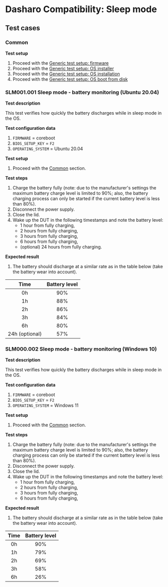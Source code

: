 # Dasharo Compatibility: Sleep mode

## Test cases

### Common

**Test setup**

1. Proceed with the
   [Generic test setup: firmware](../generic-test-setup/#firmware)
1. Proceed with the
   [Generic test setup: OS installer](../generic-test-setup/#os-installer)
1. Proceed with the
   [Generic test setup: OS installation](../generic-test-setup/#os-installation)
1. Proceed with the
   [Generic test setup: OS boot from disk](../generic-test-setup/#os-boot-from-disk)

### SLM001.001 Sleep mode - battery monitoring (Ubuntu 20.04)

**Test description**

This test verifies how quickly the battery discharges while in sleep mode in
the OS.

**Test configuration data**

1. `FIRMWARE` = coreboot
1. `BIOS_SETUP_KEY` = `F2`
1. `OPERATING_SYSTEM` = Ubuntu 20.04

**Test setup**

1. Proceed with the [Common](#common) section.

**Test steps**

1. Charge the battery fully (note: due to the manufacturer's settings the
    maximum battery charge level is limited to 90%; also, the battery charging
    process can only be started if the current battery level is less than 80%).
1. Disconnect the power supply.
1. Close the lid.
1. Wake up the DUT in the following timestamps and note the battery level:
    * 1 hour from fully charging,
    * 2 hours from fully charging,
    * 3 hours from fully charging,
    * 6 hours from fully charging,
    * (optional) 24 hours from fully charging.

**Expected result**

1. The battery should discharge at a similar rate as in the table below (take
   the battery wear into account).

| Time           | Battery level    |
| :------------: |:----------------:|
| 0h             | 90%              |
| 1h             | 88%              |
| 2h             | 86%              |
| 3h             | 84%              |
| 6h             | 80%              |
| 24h (optional) | 57%              |

### SLM000.002 Sleep mode - battery monitoring (Windows 10)

**Test description**

This test verifies how quickly the battery discharges while in sleep mode in
the OS.

**Test configuration data**

1. `FIRMWARE` = coreboot
1. `BIOS_SETUP_KEY` = `F2`
1. `OPERATING_SYSTEM` = Windows 11

**Test setup**

1. Proceed with the [Common](#common) section.

**Test steps**

1. Charge the battery fully (note: due to the manufacturer's settings the
    maximum battery charge level is limited to 90%; also, the battery charging
    process can only be started if the current battery level is less than 80%).
1. Disconnect the power supply.
1. Close the lid.
1. Wake up the DUT in the following timestamps and note the battery level:
    * 1 hour from fully charging,
    * 2 hours from fully charging,
    * 3 hours from fully charging,
    * 6 hours from fully charging,

**Expected result**

1. The battery should discharge at a similar rate as in the table below (take
   the battery wear into account).

| Time           | Battery level    |
| :------------: |:----------------:|
| 0h             | 90%              |
| 1h             | 79%              |
| 2h             | 69%              |
| 3h             | 58%              |
| 6h             | 26%              |

